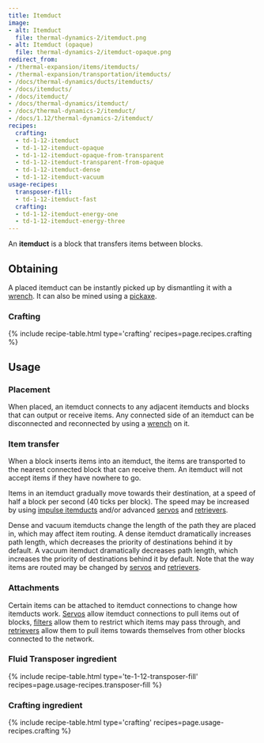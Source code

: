```yaml
---
title: Itemduct
image:
- alt: Itemduct
  file: thermal-dynamics-2/itemduct.png
- alt: Itemduct (opaque)
  file: thermal-dynamics-2/itemduct-opaque.png
redirect_from:
- /thermal-expansion/items/itemducts/
- /thermal-expansion/transportation/itemducts/
- /docs/thermal-dynamics/ducts/itemducts/
- /docs/itemducts/
- /docs/itemduct/
- /docs/thermal-dynamics/itemduct/
- /docs/thermal-dynamics-2/itemduct/
- /docs/1.12/thermal-dynamics-2/itemduct/
recipes:
  crafting:
  - td-1-12-itemduct
  - td-1-12-itemduct-opaque
  - td-1-12-itemduct-opaque-from-transparent
  - td-1-12-itemduct-transparent-from-opaque
  - td-1-12-itemduct-dense
  - td-1-12-itemduct-vacuum
usage-recipes:
  transposer-fill:
  - td-1-12-itemduct-fast
  crafting:
  - td-1-12-itemduct-energy-one
  - td-1-12-itemduct-energy-three
---
```


An **itemduct** is a block that transfers items between blocks.


Obtaining
---------

A placed itemduct can be instantly picked up by dismantling it with a
[wrench](/docs/1.12/wrenches/). It can also be mined using a
[pickaxe](https://minecraft.gamepedia.com/Pickaxe).

### Crafting
{% include recipe-table.html type='crafting' recipes=page.recipes.crafting %}


Usage
-----

### Placement
When placed, an itemduct connects to any adjacent itemducts and blocks that can
output or receive items. Any connected side of an itemduct can be disconnected
and reconnected by using a [wrench](/docs/1.12/wrenches/) on it.

### Item transfer
When a block inserts items into an itemduct, the items are transported to the
nearest connected block that can receive them. An itemduct will not accept items
if they have nowhere to go.

Items in an itemduct gradually move towards their destination, at a speed of
half a block per second (40 ticks per block). The speed may be increased by
using [impulse itemducts](/docs/1.12/thermal-dynamics/impulse-itemduct/) and/or advanced
[servos](/docs/1.12/thermal-dynamics/servos/) and [retrievers](/docs/1.12/thermal-dynamics/retrievers/).

Dense and vacuum itemducts change the length of the path they are placed in,
which may affect item routing. A dense itemduct dramatically increases path
length, which decreases the priority of destinations behind it by default. A
vacuum itemduct dramatically decreases path length, which increases the priority
of destinations behind it by default. Note that the way items are routed may be
changed by [servos](/docs/1.12/thermal-dynamics/servos/) and [retrievers](/docs/1.12/thermal-dynamics/retrievers/).

### Attachments
Certain items can be attached to itemduct connections to change how itemducts
work. [Servos](/docs/1.12/thermal-dynamics/servos/) allow itemduct connections to pull items out of
blocks, [filters](/docs/1.12/thermal-dynamics/filters/) allow them to restrict which items may pass
through, and [retrievers](/docs/1.12/thermal-dynamics/retrievers/) allow them to pull items towards
themselves from other blocks connected to the network.

### Fluid Transposer ingredient
{% include recipe-table.html type='te-1-12-transposer-fill' recipes=page.usage-recipes.transposer-fill %}

### Crafting ingredient
{% include recipe-table.html type='crafting' recipes=page.usage-recipes.crafting %}
